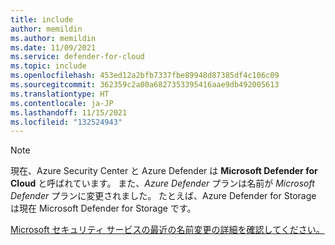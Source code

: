 ```yaml
---
title: include
author: memildin
ms.author: memildin
ms.date: 11/09/2021
ms.service: defender-for-cloud
ms.topic: include
ms.openlocfilehash: 453ed12a2bfb7337fbe89948d87385df4c106c09
ms.sourcegitcommit: 362359c2a00a6827353395416aae9db492005613
ms.translationtype: HT
ms.contentlocale: ja-JP
ms.lasthandoff: 11/15/2021
ms.locfileid: "132524943"
---
```

<!-- docutune:disable -->

> [!NOTE]
>
> 現在、Azure Security Center と Azure Defender は **Microsoft Defender for Cloud** と呼ばれています。 また、*Azure Defender* プランは名前が *Microsoft Defender* プランに変更されました。 たとえば、Azure Defender for Storage は現在 Microsoft Defender for Storage です。
>
> [Microsoft セキュリティ サービスの最近の名前変更の詳細を確認してください。](https://aka.ms/secblg11)
